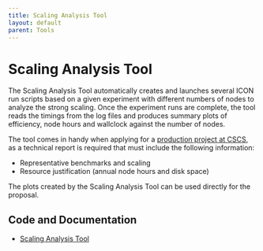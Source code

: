 ```yaml
---
title: Scaling Analysis Tool
layout: default
parent: Tools
---
```


# Scaling Analysis Tool

The Scaling Analysis Tool automatically creates and launches several ICON run
scripts based on a given experiment with different numbers of nodes to
analyze the strong scaling. Once the experiment runs are complete,
the tool reads the timings from the log files and produces summary plots of 
efficiency, node hours and wallclock against the number of nodes.

The tool comes in handy when applying for a
[production project at CSCS](https://www.cscs.ch/user-lab/allocation-schemes/production-projects),
as a technical report is required that must include the following information:

- Representative benchmarks and scaling
- Resource justification (annual node hours and disk space)

The plots created by the Scaling Analysis Tool can be used directly for the 
proposal.

## Code and Documentation

* [Scaling Analysis Tool](https://github.com/C2SM/scaling_analysis)
